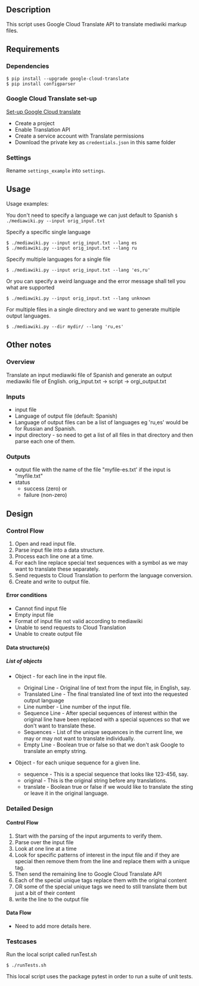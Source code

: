 ## Description

This script uses Google Cloud Translate API to translate mediwiki markup files.

## Requirements

### Dependencies

```
$ pip install --upgrade google-cloud-translate
$ pip install configparser
```

### Google Cloud Translate set-up
[Set-up Google Cloud translate](https://cloud.google.com/translate/docs/quickstart-v3)
- Create a project
- Enable Translation API
- Create a service account with Translate permissions
- Download the private key as ``credentials.json`` in this same folder

### Settings

Rename ``settings_example`` into ``settings``.

## Usage

Usage examples:

You don't need to specify a language we can just default to Spanish
``$ ./mediawiki.py --input orig_input.txt``

Specify a specific single language
```
$ ./mediawiki.py --input orig_input.txt --lang es
$ ./mediawiki.py --input orig_input.txt --lang ru
```

Specify multiple languages for a single file
```
$ ./mediawiki.py --input orig_input.txt --lang 'es,ru'
```

Or you can specify a weird language and the error message shall tell you what are supported
```
$ ./mediawiki.py --input orig_input.txt --lang unknown
```

For multiple files in a single directory and we want to generate multiple output languages.
```
$ ./mediawiki.py --dir mydir/ --lang 'ru,es'
```

## Other notes

### Overview
Translate an input mediawiki file of Spanish and generate an output mediawiki file of English.
orig_input.txt -> script -> orgi_output.txt

### Inputs
- input file
- Language of output file (default: Spanish)
- Language of output files can be a list of languages eg 'ru,es' would be for Russian and Spanish.
- input directory - so need to get a list of all files in that directory and then parse each one of them.

### Outputs
- output file with the name of the file "myfile-es.txt' if the input is "myfile.txt"
- status
  - success (zero) or
  - failure (non-zero)


## Design

### Control Flow

1. Open and read input file.
1. Parse input file into a data structure.
1. Process each line one at a time.
1. For each line replace special text sequences with a symbol as we may want to translate these separately.
1. Send requests to Cloud Translation to perform the language conversion.
1. Create and write to output file.

#### Error conditions
- Cannot find input file
- Empty input file
- Format of input file not valid according to mediawiki
- Unable to send requests to Cloud Translation
- Unable to create output file

#### Data structure(s)

##### List of objects
- Object - for each line in the input file.
  - Original Line - Original line of text from the input file, in English, say.
  - Translated Line - The final translated line of text into the requested output language
  - Line number - Line number of the input file.
  - Sequence Line - After special sequences of interest within the original line have been replaced with a special squences so that we don't want to translate these.
  - Sequences - List of the unique sequences in the current line, we may or may not want to translate individually.
  - Empty Line - Boolean true or false so that we don't ask Google to translate an empty string.

- Object - for each unique sequence for a given line.
  - sequence - This is a special sequence that looks like 123-456, say.
  - original - This is the original string before any translations.
  - translate - Boolean true or false if we would like to translate the sting or leave it in the original language.


### Detailed Design

#### Control Flow
1. Start with the parsing of the input arguments to verify them.
1. Parse over the input file
1. Look at one line at a time
1. Look for specific patterns of interest in the input file and if they are special then remove them from the line and replace them with a unique tag.
1. Then send the remaining line to Google Cloud Translate API
1. Each of the special unique tags replace them with the original content
1. OR some of the special unique tags we need to still translate them but just a bit of their content
1. write the line to the output file

#### Data Flow
- Need to add more details here.

### Testcases

Run the local script called runTest.sh

``$ ./runTests.sh``

This local script uses the package pytest in order to run a suite of unit tests.
